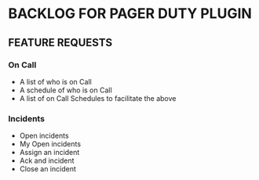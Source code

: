 # BACKLOG FOR PAGER DUTY PLUGIN

## FEATURE REQUESTS

### On Call
- A list of who is on Call
- A schedule of who is on Call 
- A list of on Call Schedules to facilitate the above

### Incidents
- Open incidents
- My Open incidents
- Assign an incident
- Ack and incident
- Close an incident